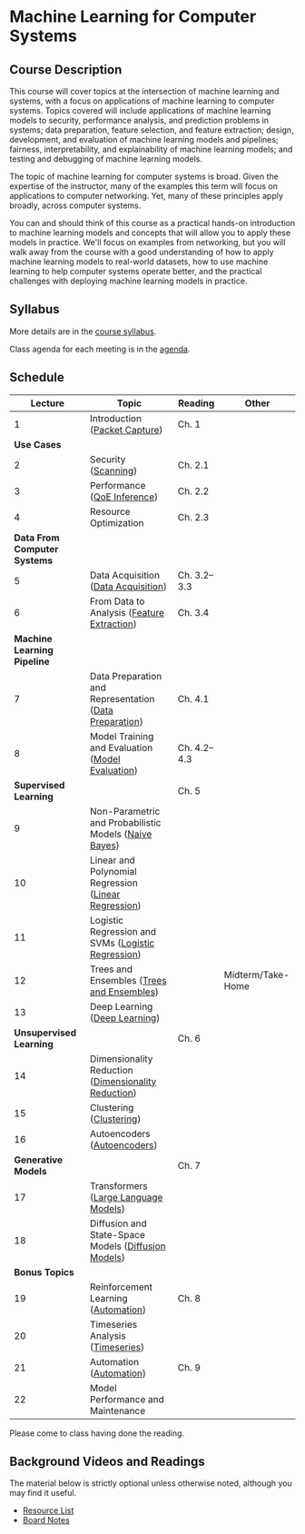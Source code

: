 # Machine Learning for Computer Systems

## Course Description

This course will cover topics at the intersection of machine learning and
systems, with a focus on applications of machine learning to computer systems.
Topics covered will include applications of machine learning models to
security, performance analysis, and prediction problems in systems; data
preparation, feature selection, and feature extraction; design, development,
and evaluation of machine learning models and pipelines; fairness,
interpretability, and explainability of machine learning models; and testing
and debugging of machine learning models.

The topic of machine learning for computer systems is broad. Given the
expertise of the instructor, many of the examples this term will focus on
applications to computer networking. Yet, many of these principles apply
broadly, across computer systems.

You can and should think of this course as a practical hands-on introduction
to machine learning models and concepts that will allow you to apply these
models in practice. We'll focus on examples from networking, but you will walk
away from the course with a good understanding of how to apply machine
learning models to real-world datasets, how to use machine learning to help
computer systems operate better, and the practical challenges with deploying
machine learning models in practice.

## Syllabus

More details are in the [course syllabus](syllabus.md).

Class agenda for each meeting is in the [agenda](agenda.md).

## Schedule 

| Lecture | Topic | Reading | Other |
|--------|-------|---------|-------|
| 1 | Introduction ([Packet Capture](notebooks/01-Packet-Capture-Basics-Clean.html)) | Ch. 1 | |
| **Use Cases** | | | |
| 2 | Security ([Scanning](notebooks/02-Motivation-Security-Clean.html)) | Ch. 2.1 | |
| 3 | Performance ([QoE Inference](notebooks/03-Performance-Service-Clean.html)) | Ch. 2.2 | |
| 4 | Resource Optimization | Ch. 2.3 | |
| **Data From Computer Systems** | | | |
| 5 | Data Acquisition ([Data Acquisition](notebooks/05-Data-Acquisition-Clean.html)) | Ch. 3.2–3.3 | |
| 6 | From Data to Analysis ([Feature Extraction](notebooks/06-Feature-Extraction-Clean.html)) | Ch. 3.4 | |
| **Machine Learning Pipeline** | | | |
| 7 | Data Preparation and Representation ([Data Preparation](notebooks/07-Data-Preparation-Clean.html)) | Ch. 4.1 | |
| 8 | Model Training and Evaluation ([Model Evaluation](notebooks/08-ML-Pipeline-Clean.html)) | Ch. 4.2–4.3 | |
| **Supervised Learning** | | Ch. 5 | |
| 9 | Non-Parametric and Probabilistic Models ([Naive Bayes](notebooks/09-Naive-Bayes-Clean.html)) | | |
| 10 | Linear and Polynomial Regression ([Linear Regression](notebooks/10-Linear-Regression-Clean.html)) | | |
| 11 | Logistic Regression and SVMs ([Logistic Regression](notebooks/11-Logistic-Regression-Clean.html)) | | |
| 12 | Trees and Ensembles ([Trees and Ensembles](notebooks/12-Trees-Ensembles-Clean.html)) | | Midterm/Take-Home |
| 13 | Deep Learning ([Deep Learning](notebooks/13-Deep-Learning-Clean.html)) | | |
| **Unsupervised Learning** | | Ch. 6 | |
| 14 | Dimensionality Reduction ([Dimensionality Reduction](notebooks/14-Dimensionality-Reduction-Clean.html)) | | |
| 15 | Clustering ([Clustering](notebooks/15-Clustering-Clean.html)) | | |
| 16 | Autoencoders ([Autoencoders](notebooks/16-Autoencoders-Clean.html)) | | |
| **Generative Models** | | Ch. 7 | |
| 17 | Transformers ([Large Language Models](notebooks/18-LLM-Clean.html)) | | |
| 18 | Diffusion and State-Space Models ([Diffusion Models](notebooks/20-Diffusion-Clean.html)) | | |
| **Bonus Topics** | | | |
| 19 | Reinforcement Learning ([Automation](notebooks/19-Reinforcement-Clean.html)) | Ch. 8 | |
| 20 | Timeseries Analysis ([Timeseries](notebooks/17-Timeseries-Clean.html)) | | |
| 21 | Automation ([Automation](notebooks/16-Automation-Clean.html)) | Ch. 9 | |
| 22 | Model Performance and Maintenance | | |


Please come to class having done the reading. 

## Background Videos and Readings

The material below is strictly optional unless otherwise noted, although you
may find it useful.

* [Resource List](ml.md)
* [Board Notes](https://www.dropbox.com/s/fef5y9enms6djlr/ML%20for%20Systems.pdf?dl=0)



